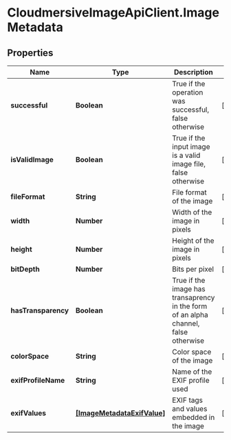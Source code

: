 # CloudmersiveImageApiClient.ImageMetadata

## Properties
Name | Type | Description | Notes
------------ | ------------- | ------------- | -------------
**successful** | **Boolean** | True if the operation was successful, false otherwise | [optional] 
**isValidImage** | **Boolean** | True if the input image is a valid image file, false otherwise | [optional] 
**fileFormat** | **String** | File format of the image | [optional] 
**width** | **Number** | Width of the image in pixels | [optional] 
**height** | **Number** | Height of the image in pixels | [optional] 
**bitDepth** | **Number** | Bits per pixel | [optional] 
**hasTransparency** | **Boolean** | True if the image has transaprency in the form of an alpha channel, false otherwise | [optional] 
**colorSpace** | **String** | Color space of the image | [optional] 
**exifProfileName** | **String** | Name of the EXIF profile used | [optional] 
**exifValues** | [**[ImageMetadataExifValue]**](ImageMetadataExifValue.md) | EXIF tags and values embedded in the image | [optional] 


